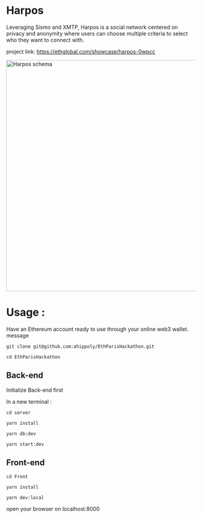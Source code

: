 # Harpos

Leveraging Sismo and XMTP, Harpos is a social network centered on privacy and anonymity where users can choose multiple criteria to select who they want to connect with.

project link: https://ethglobal.com/showcase/harpos-0wpcc

<img width="615" alt="Harpos schema" src="https://github.com/ahippoly/EthParisHackathon/assets/61630987/cc72b661-d6d6-4dad-93a0-9f5e83a41d6f">

# Usage :

Have an Ethereum account ready to use through your online web3 wallet.
message

`git clone git@github.com:ahippoly/EthParisHackathon.git`

`cd EthParisHackathon`

## Back-end

Initialize Back-end first

In a new terminal :

`cd server`

`yarn install`

`yarn db:dev`

`yarn start:dev`

## Front-end

`cd Front`

`yarn install`

`yarn dev:local`

open your browser on localhost:8000
